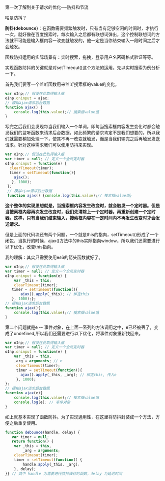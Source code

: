 第一次了解到关于请求的优化---防抖和节流

啥是防抖？

**防抖\(debounce\)**：在函数需要频繁触发时，只有当有足够空闲的时间时，才执行一次。就好像在百度搜索时，每次输入之后都有联想词弹出，这个控制联想词的方法就不可能是输入框内容一改变就触发的，他一定是当你结束输入一段时间之后才会触发。

函数防抖运用的实际场景有：实时搜索，拖拽，登录用户名密码格式验证等等。

实现函数防抖的关键就是对setTimeout\(\)这个方法的运用。先以实时搜索为例分析一下。

首先我们要写一个监听函数用来监听搜索框的value的变化。

```js
var oInp;// 假设在此取得输入框
oInp.oninput = ajax;
// 模拟ajax请求后台数据
function ajax() {
    console.log(this.value);// 搜索框value值
}
```

写完之后我们会发现每当我们输入一个单词，即每当搜索框内容发生变化时都会触发我们的监听函数来请求后台数据，如此频繁的请求肯定不是我们想要的，所以我们就需要稍加处理一下，使其不再一改变就触发，而是当我们输完之后再触发发送请求。针对这种需求我们可以使用防抖来实现。

```js
var oInp;// 假设在此取得输入框
var timer = null; // 定义一个全局定时器
oInp.oninput = function(e) {    
  clearTimeout(timer);    
  timer = setTimeout(function(){       
    ajax();    
   }, 1000);
 };
 // 模拟ajax请求后台数据
 function ajax() {console.log(this.value);// 搜索框value值}
```

**这个整体的实现思想就是，当搜索框内容发生改变时，就会触发一个定时器。但是当搜索框内容再次发生改变时，我们先清除上一个定时器，再重新创建一个定时器。这样，只有当我们结束输入，搜索框内容在一定时间内不再发生改变时才会发送请求。**

但是上面的代码块还有两个问题，一个就是this的指向，setTimeout\(\)形成了一个闭包，当执行的时候，ajax\(\)方法中的this实际指向window，所以我们还需要进行以下优化，改变this指向。

我的理解：其实只需要使用es6的箭头函数就好了。

```js
var oInp;// 假设在此取得输入框
var timer = null; // 定义一个全局定时器
oInp.oninput = function(e) {    
    var _this = this;
    clearTimeout(timer);
   timer = setTimeout(function(){
       ajax().apply(_this); // 绑定this
   }, 1000);};
// 模拟ajax请求后台数据
function ajax(){    
    console.log(this.value);// 搜索框value值
}
```

第二个问题就是e -- 事件对象，在上面一系列的方法调用之中，e已经被丢了，变成了undefined,所以我们还需要进行以下优化，将事件对象重新找回来。

```js
var oInp;// 假设在此取得输入框
var timer = null; // 定义一个全局定时器
oInp.oninput = function(e) {
    var _this = this,
    _arg = arguments; // e
     clearTimeout(timer);
     timer = setTimeout(function(){
       ajax().apply(_this, _arg); // 绑定this, 传入e
     }, 1000);
};
// 模拟ajax请求后台数据
function ajax(e){    
    console.log(this.value);// 搜索框value值
    console.log(e); // 事件对象
}
```

如上就基本实现了函数防抖。为了实现通用性，在这里将防抖封装成一个方法，方便之后重复使用。

```js
function debounce(handle, delay) {
   var timer = null;
   return function() {
    var _this = this,            
        _arg = arguments;        
    clearTimeout(timer);        
    timer = setTimeout(function() {            
        handle.apply(_this, _arg);        
    }, delay);    
}} // 其中 handle 为需要进行防抖操作的函数，delay 为延迟时间
```




